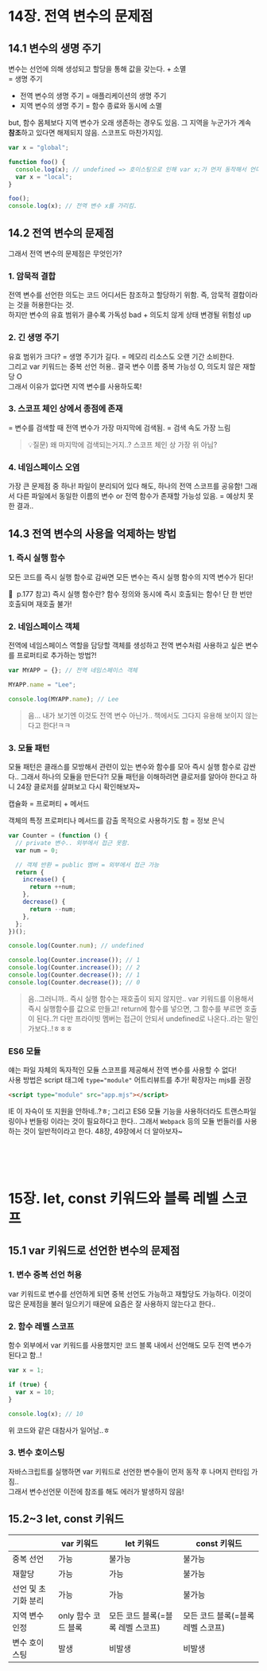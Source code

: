 # 14장. 전역 변수의 문제점

## 14.1 변수의 생명 주기

변수는 선언에 의해 생성되고 할당을 통해 값을 갖는다. + 소멸  
= 생명 주기

- 전역 변수의 생명 주기 = 애플리케이션의 생명 주기
- 지역 변수의 생명 주기 = 함수 종료와 동시에 소멸

but, 함수 몸체보다 지역 변수가 오래 생존하는 경우도 있음. 그 지역을 누군가가 계속 **참조**하고 있다면 해제되지 않음. 스코프도 마찬가지임.

```jsx
var x = "global";

function foo() {
  console.log(x); // undefined => 호이스팅으로 인해 var x;가 먼저 동작해서 언디파인드나옴.
  var x = "local";
}

foo();
console.log(x); // 전역 변수 x를 가리킴.
```

## 14.2 전역 변수의 문제점

그래서 전역 변수의 문제점은 무엇인가?

### 1. 암묵적 결합

전역 변수를 선언한 의도는 코드 어디서든 참조하고 할당하기 위함. 즉, 암묵적 결합이라는 것을 허용한다는 것.  
하지만 변수의 유효 범위가 클수록 가독성 bad + 의도치 않게 상태 변경될 위험성 up

### 2. 긴 생명 주기

유효 범위가 크다? = 생명 주기가 길다. = 메모리 리소스도 오랜 기간 소비한다.  
그리고 var 키워드는 중복 선언 허용.. 결국 변수 이름 중복 가능성 O, 의도치 않은 재할당 O  
그래서 이유가 없다면 지역 변수를 사용하도록!

### 3. 스코프 체인 상에서 종점에 존재

= 변수를 검색할 때 전역 변수가 가장 마지막에 검색됨. = 검색 속도 가장 느림

> 💡질문) 왜 마지막에 검색되는거지..? 스코프 체인 상 가장 위 아님?

### 4. 네임스페이스 오염

가장 큰 문제점 중 하나! 파일이 분리되어 있다 해도, 하나의 전역 스코프를 공유함! 그래서 다른 파일에서 동일한 이름의 변수 or 전역 함수가 존재할 가능성 있음. = 예상치 못한 결과..

## 14.3 전역 변수의 사용을 억제하는 방법

### 1. 즉시 실행 함수

모든 코드를 즉시 실행 함수로 감싸면 모든 변수는 즉시 실행 함수의 지역 변수가 된다!

📌  p.177 참고) 즉시 실행 함수란? 함수 정의와 동시에 즉시 호출되는 함수! 단 한 번만 호출되며 재호출 불가!

### 2. 네임스페이스 객체

전역에 네임스페이스 역할을 담당할 객체를 생성하고 전역 변수처럼 사용하고 싶은 변수를 프로퍼티로 추가하는 방법?!

```jsx
var MYAPP = {}; // 전역 네임스페이스 객체

MYAPP.name = "Lee";

console.log(MYAPP.name); // Lee
```

> 음… 내가 보기엔 이것도 전역 변수 아닌가.. 책에서도 그다지 유용해 보이지 않는다고 한다!ㅋㅋ

### 3. 모듈 패턴

모듈 패턴은 클래스를 모방해서 관련이 있는 변수와 함수를 모아 즉시 실행 함수로 감싼다.. 그래서 하나의 모듈을 만든다?! 모듈 패턴을 이해하려면 클로저를 알아야 한다고 하니 24장 클로저를 살펴보고 다시 확인해보자~

캡슐화 = 프로퍼티 + 메서드

객체의 특정 프로퍼티나 메서드를 감출 목적으로 사용하기도 함 = 정보 은닉

```jsx
var Counter = (function () {
  // private 변수.. 외부에서 접근 못함.
  var num = 0;

  // 객체 반환 = public 멤버 = 외부에서 접근 가능
  return {
    increase() {
      return ++num;
    },
    decrease() {
      return --num;
    },
  };
})();

console.log(Counter.num); // undefined

console.log(Counter.increase()); // 1
console.log(Counter.increase()); // 2
console.log(Counter.decrease()); // 1
console.log(Counter.decrease()); // 0
```

> 음..그러니까.. 즉시 실행 함수는 재호출이 되지 않지만.. var 키워드를 이용해서 즉시 실행함수를 값으로 만들고! return에 함수를 넣으면, 그 함수를 부르면 호출이 된다..?! 다만 프라이빗 멤버는 접근이 안되서 undefined로 나온다..라는 말인가보다..!ㅎㅎㅎ

### ES6 모듈

얘는 파일 자체의 독자적인 모듈 스코프를 제공해서 전역 변수를 사용할 수 없다!  
사용 방법은 script 태그에 `type="module"` 어트리뷰트를 추가! 확장자는 mjs를 권장

```html
<script type="module" src="app.mjs"></script>
```

IE 이 자슥이 또 지원을 안하네..?ㅎ; 그리고 ES6 모듈 기능을 사용하더라도 트랜스파일링이나 번들링 이라는 것이 필요하다고 한다.. 그래서 `Webpack` 등의 모듈 번들러를 사용하는 것이 일반적이라고 한다. 48장, 49장에서 더 알아보자~

<br><br><br>

# 15장. let, const 키워드와 블록 레벨 스코프

## 15.1 var 키워드로 선언한 변수의 문제점

### 1. 변수 중복 선언 허용

var 키워드로 변수를 선언하게 되면 중복 선언도 가능하고 재할당도 가능하다. 이것이 많은 문제점을 불러 일으키기 때문에 요즘은 잘 사용하지 않는다고 한다..

### 2. 함수 레벨 스코프

함수 외부에서 var 키워드를 사용했지만 코드 블록 내에서 선언해도 모두 전역 변수가 된다고 함..!

```jsx
var x = 1;

if (true) {
  var x = 10;
}

console.log(x); // 10
```

위 코드와 같은 대참사가 일어남..ㅎ

### 3. 변수 호이스팅

자바스크립트를 실행하면 var 키워드로 선언한 변수들이 먼저 동작 후 나머지 런타임 가짐..  
그래서 변수선언문 이전에 참조를 해도 에러가 발생하지 않음!

## 15.2~3 let, const 키워드

|                     | var 키워드          | let 키워드                        | const 키워드                      |
| ------------------- | ------------------- | --------------------------------- | --------------------------------- |
| 중복 선언           | 가능                | 불가능                            | 불가능                            |
| 재할당              | 가능                | 가능                              | 불가능                            |
| 선언 및 초기화 분리 | 가능                | 가능                              | 불가능                            |
| 지역 변수 인정      | only 함수 코드 블록 | 모든 코드 블록(=블록 레벨 스코프) | 모든 코드 블록(=블록 레벨 스코프) |
| 변수 호이스팅       | 발생                | 비발생                            | 비발생                            |
